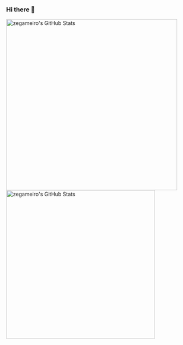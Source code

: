 ### Hi there 👋

<!--
**zegameiro/zegameiro** is a ✨ _special_ ✨ repository because its `README.md` (this file) appears on your GitHub profile.

Here are some ideas to get you started:

- 🔭 I’m currently working on ...
- 🌱 I’m currently learning ...
- 👯 I’m looking to collaborate on ...
- 🤔 I’m looking for help with ...
- 💬 Ask me about ...
- 📫 How to reach me: ...
- 😄 Pronouns: ...
- ⚡ Fun fact: ...
-->
<div>
  
  <img height=460 width=460 align="left" alt="zegameiro's GitHub Stats" src="https://github-readme-stats-zegameiro.vercel.app/api?username=zegameiro&show_icons=true&theme=aura_dark" />
  
  <img height=400 width=400 align="left" alt="zegameiro's GitHub Stats" src="https://github-readme-stats-zegameiro.vercel.app/api/top-langs/?username=zegameiro&langs_count=8&layout=compact&hide=jupyter%20notebook&theme=aura_dark" />

  
  
</div>
